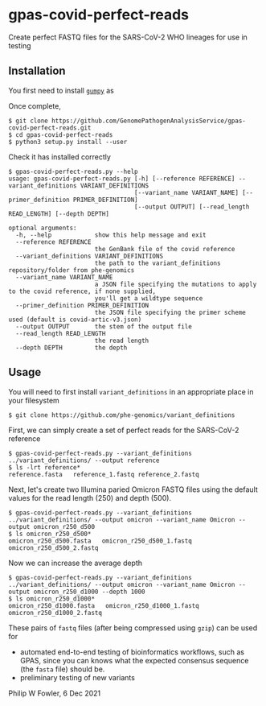 # gpas-covid-perfect-reads
Create perfect FASTQ files for the SARS-CoV-2 WHO lineages for use in testing

## Installation

You first need to install [`gumpy`](https://github.com/oxfordmmm/gumpy) as

Once complete, 

```
$ git clone https://github.com/GenomePathogenAnalysisService/gpas-covid-perfect-reads.git
$ cd gpas-covid-perfect-reads
$ python3 setup.py install --user
```

Check it has installed correctly

```
$ gpas-covid-perfect-reads.py --help
usage: gpas-covid-perfect-reads.py [-h] [--reference REFERENCE] --variant_definitions VARIANT_DEFINITIONS
                                   [--variant_name VARIANT_NAME] [--primer_definition PRIMER_DEFINITION]
                                   [--output OUTPUT] [--read_length READ_LENGTH] [--depth DEPTH]

optional arguments:
  -h, --help            show this help message and exit
  --reference REFERENCE
                        the GenBank file of the covid reference
  --variant_definitions VARIANT_DEFINITIONS
                        the path to the variant_definitions repository/folder from phe-genomics
  --variant_name VARIANT_NAME
                        a JSON file specifying the mutations to apply to the covid reference, if none supplied,
                        you'll get a wildtype sequence
  --primer_definition PRIMER_DEFINITION
                        the JSON file specifying the primer scheme used (default is covid-artic-v3.json)
  --output OUTPUT       the stem of the output file
  --read_length READ_LENGTH
                        the read length
  --depth DEPTH         the depth
```

## Usage

You will need to first install `variant_definitions` in an appropriate place in your filesystem

```
$ git clone https://github.com/phe-genomics/variant_definitions
```

First, we can simply create a set of perfect reads for the SARS-CoV-2 reference

```
$ gpas-covid-perfect-reads.py --variant_definitions ../variant_definitions/ --output reference
$ ls -lrt reference*
reference.fasta   reference_1.fastq reference_2.fastq
```

Next, let's create two Illumina paried Omicron FASTQ files using the default values for the read length (250) and depth (500).

```
$ gpas-covid-perfect-reads.py --variant_definitions ../variant_definitions/ --output omicron --variant_name Omicron --output omicron_r250_d500
$ ls omicron_r250_d500*
omicron_r250_d500.fasta   omicron_r250_d500_1.fastq omicron_r250_d500_2.fastq
```

Now we can increase the average depth 

```
$ gpas-covid-perfect-reads.py --variant_definitions ../variant_definitions/ --output omicron --variant_name Omicron --output omicron_r250_d1000 --depth 1000
$ ls omicron_r250_d1000*
omicron_r250_d1000.fasta   omicron_r250_d1000_1.fastq omicron_r250_d1000_2.fastq
```

These pairs of `fastq` files (after being compressed using `gzip`) can be used for 
* automated end-to-end testing of bioinformatics workflows, such as GPAS, since you can knows what the expected consensus sequence (the `fasta` file) should be.
* preliminary testing of new variants 

Philip W Fowler, 6 Dec 2021

